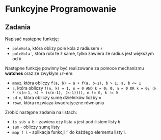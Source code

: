 # Funkcyjne Programowanie

## Zadania

Napisać następne funkcję:

* `poleKola`, która oblizy pole kola z radiusem `r`
* `poleKola'`, która robi te ż same, tylko zawiera że radius jest większym od `0`

Następne funkcję powinny być realizowane za pomoce mechanizmu **watches** oraz ze zwykłym `if`-em:

* `mnoz`, która obliczy `f(a, b) = a + f(a, b-1), b > 1; a, b <= 1`
* `s`, która obliczy `f(n, k) = 1, n = 0 AND k = 0; 0, n = 0 OR k = 0; (k * (s(n-1, k) + (s(n-1), (k-1)))), n != 0, k != 0`
* `sd n`, która obliczy sumę dzielników liczby `n`
* `rown`, która rozwiaza kwadratyczne równiania

Zrobić następne zadania na listach:

* `is_sub a b` - zawiera czy lista `a` jest pod-listem listy `b`
* `sum` - obliczy sumę listy
* `map f l` - aplikacja funkcji `f` do każdego elementu listy `l`